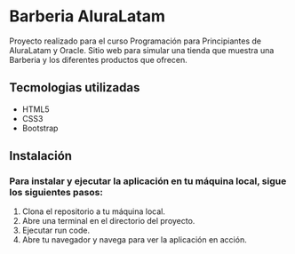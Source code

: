 # Barberia AluraLatam
Proyecto realizado para el curso Programación para Principiantes de AluraLatam y Oracle. Sitio web para simular una tienda que muestra una Barberia y los diferentes productos que ofrecen.

## Tecmologias utilizadas
- HTML5
- CSS3
- Bootstrap

## Instalación

### Para instalar y ejecutar la aplicación en tu máquina local, sigue los siguientes pasos:
1. Clona el repositorio a tu máquina local.
2. Abre una terminal en el directorio del proyecto.
3. Ejecutar run code.
4. Abre tu navegador y navega para ver la aplicación en acción.
